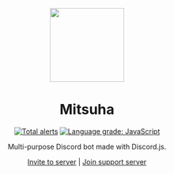 

<div align="center">

<img src="https://cdn.discordapp.com/avatars/749640517549293729/7e7e4114a2a23227d297d858cd6a5b47.png?size=2048" height="150" width="150"/>

# Mitsuha

[![Total alerts](https://img.shields.io/lgtm/alerts/g/theRealAyan/mitsuha-project.svg?style=for-the-badge&logo=lgtm&logoWidth=18)](https://lgtm.com/projects/g/theRealAyan/mitsuha-project/alerts/)
[![Language grade: JavaScript](https://img.shields.io/lgtm/grade/javascript/g/theRealAyan/mitsuha-project.svg?style=for-the-badge&logo=lgtm&logoWidth=18)](https://lgtm.com/projects/g/theRealAyan/mitsuha-project/context:javascript)

Multi-purpose Discord bot made with Discord.js.

[Invite to server](https://discord.com/oauth2/authorize?client_id=749640517549293729&permissions=205323366&scope=bot) |
[Join support server](https://discord.gg/6Pwak89TTg)

</div>

